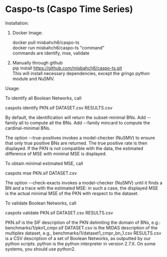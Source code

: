 # Caspo-ts (Caspo Time Series)
Installation:  

1) Docker Image:   

   docker pull misbahch6/caspo-ts   
   docker run misbahch6/caspo-ts "command"   
   commands are identify, mse, validate   

2) Manually through github  
   pip install https://github.com/misbahch6/caspo-ts.git  
   This will install necessary dependencies, except the gringo python module and NuSMV.


Usage:  

To identify all Boolean Networks, call

caspots identify PKN.sif DATASET.csv RESULTS.csv  

By default, the identification will return the subset-minimal BNs. Add --family all to compute all the BNs. Add --family mincard to compute the cardinal-minimal BNs.

The option --true-positives invokes a model-checker (NuSMV) to ensure that only true positive BNs are returned. The true positive rate is then displayed. If the PKN is not compatible with the data, the estimated difference of MSE with minimal MSE is displayed.

To obtain minimal estimated MSE, call

caspots mse PKN.sif DATASET.csv

The option --check-exacts invokes a model-checker (NuSMV) until it finds a BN and a trace with the estimated MSE: in such a case, the displayed MSE is the actual minimal MSE of the PKN with respect to the dataset.

To validate Boolean Networks, call

caspots validate PKN.sif DATASET.csv RESULTS.csv 

PKN.sif is the SIF description of the PKN delimiting the domain of BNs, e.g.: benchmarks/1/pkn1_cmpr.sif
DATASET.csv is the MIDAS description of the multiplex dataset, e.g., benchmarks/1/dataset1_cmpr_bn_1.csv
RESULTS.csv is a CSV description of a set of Boolean Networks, as outputted by our python scripts.
python is the python interpreter in version 2.7.X. On some systems, you should use python2.
